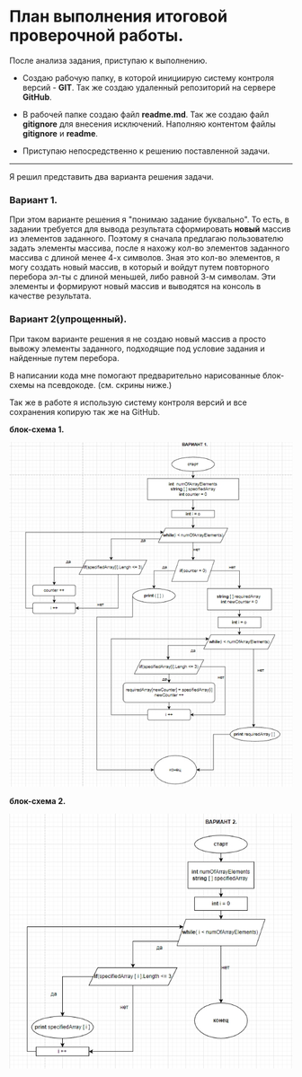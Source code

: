 # План выполнения итоговой проверочной работы.
После анализа задания, приступаю к выполнению.

* Создаю рабочую папку, в которой инициирую систему контроля версий - **GIT**. Так же создаю удаленный репозиторий на сервере **GitHub**.

* В рабочей папке создаю файл **readme.md**. Так же создаю файл **gitignore** для внесения исключений. Наполняю контентом файлы **gitignore** и **readme**.

* Приступаю непосредственно к решению поставленной задачи.

---

Я  решил представить два варианта решения задачи. 

### Вариант 1.

При этом варианте решения я "понимаю задание буквально". То есть, в задании требуется для вывода результата сформировать **новый** массив из элементов заданного. Поэтому я сначала предлагаю пользователю задать элементы массива, после я нахожу кол-во элементов заданного массива с длиной менее 4-х символов. Зная это кол-во элементов, я могу создать новый массив, в который и войдут путем повторного перебора эл-ты с длиной меньшей, либо равной 3-м символам. Эти элементы и формируют новый массив и выводятся на консоль в качестве результата.

### Вариант 2(упрощенный).

При таком варианте решения я не создаю новый массив а просто вывожу элементы заданного, подходящие под условие задания и найденные путем перебора.

В написании кода мне помогают предварительно нарисованные блок-схемы на псевдокоде. (см. скрины ниже.)

Так же в работе я использую систему контроля версий и все сохранения копирую так же на GitHub.



**блок-схема 1.**

![блок-схема_1](/block_diagrams/option_1.jpg)

**блок-схема 2.**

![блок-схема_2](/block_diagrams/option_2.jpg)